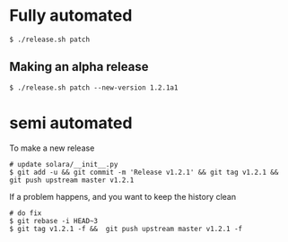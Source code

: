 
# Fully automated

    $ ./release.sh patch


## Making an alpha release


    $ ./release.sh patch --new-version 1.2.1a1


# semi automated
To make a new release
```
# update solara/__init__.py
$ git add -u && git commit -m 'Release v1.2.1' && git tag v1.2.1 && git push upstream master v1.2.1
```


If a problem happens, and you want to keep the history clean
```
# do fix
$ git rebase -i HEAD~3
$ git tag v1.2.1 -f &&  git push upstream master v1.2.1 -f
```
